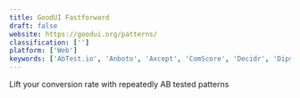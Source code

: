 ```yaml
---
title: GoodUI Fastforward
draft: false 
website: https://goodui.org/patterns/
classification: ['']
platform: ['Web']
keywords: ['AbTest.io', 'Anboto', 'Axcept', 'ComScore', 'Decidr', 'Dips', 'DontGo', 'Elevio', 'Feedback by Pixelic', 'GoodUI Evidence', 'Google Optimize', 'Open Broadcaster Software', 'Parrot QA', 'PreFlight', 'Sail CI', 'Simpli', 'SixPack', 'Sofy.ai', 'StoreMaven', 'UseResponse', 'Workflow Today Widget', 'Zoho PageSense', 'count.io']
---
```

Lift your conversion rate with repeatedly AB tested patterns